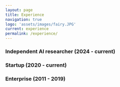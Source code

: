 ```yaml
---
layout: page
title: Experience
navigation: true
logo: 'assets/images/fairy.JPG'
current: experience
permalink: /experience/
---
```


### Independent AI researcher (2024 - current)

### Startup (2020 - current)

### Enterprise (2011 - 2019)